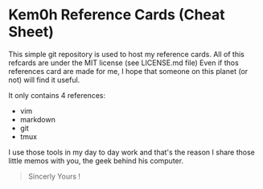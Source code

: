 Kem0h Reference Cards (Cheat Sheet)
===================================

This simple git repository is used to host my reference cards.
All of this refcards are under the MIT license (see LICENSE.md file)
Even if thos references card are made for me, I hope that someone
on this planet (or not) will find it useful.
  
It only contains 4 references:
* vim
* markdown
* git
* tmux
  
I use those tools in my day to day work and that's the reason I share those
little memos with you, the geek behind his computer.

> Sincerly Yours !
